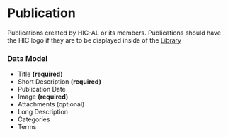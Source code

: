 # Publication


Publications created by HIC-AL or its members. Publications should have the HIC logo if they are to be displayed inside of the [Library](../link/to/library)


### Data Model

- Title **(required)**
- Short Description **(required)**
- Publication Date
- Image **(required)**
- Attachments (optional)
- Long Description
- Categories
- Terms
